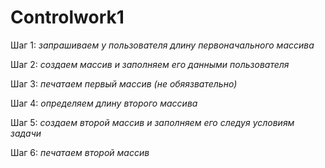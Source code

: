 # Controlwork1
Шаг 1: *запрашиваем у пользователя длину первоначального массива*

Шаг 2: *создаем массив и заполняем его данными пользователя*

Шаг 3: *печатаем первый массив (не обяязвательно)*

Шаг 4: *определяем длину второго массива*

Шаг 5: *создаем второй массив и заполняем его следуя условиям задачи*

Шаг 6: *печатаем второй массив*
